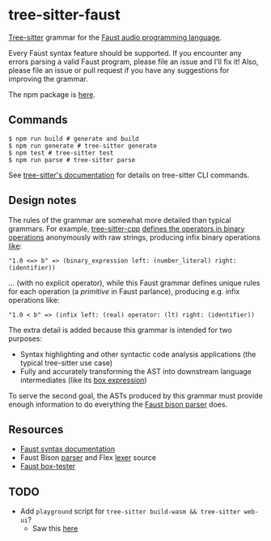 # tree-sitter-faust

[Tree-sitter](https://tree-sitter.github.io/) grammar for the [Faust audio programming language](https://faustdoc.grame.fr/manual/syntax/).

Every Faust syntax feature should be supported.
If you encounter any errors parsing a valid Faust program, please file an issue and I'll fix it!
Also, please file an issue or pull request if you have any suggestions for improving the grammar.

The npm package is [here](https://www.npmjs.com/package/tree-sitter-faust).

## Commands

```shell
$ npm run build # generate and build
$ npm run generate # tree-sitter generate
$ npm test # tree-sitter test
$ npm run parse # tree-sitter parse
```

See [tree-sitter's documentation](https://tree-sitter.github.io/tree-sitter/creating-parsers#tool-overview) for details on tree-sitter CLI commands.

## Design notes

The rules of the grammar are somewhat more detailed than typical grammars.
For example, [tree-sitter-cpp](https://github.com/tree-sitter/tree-sitter-cpp/blob/master/grammar.js) [defines the operators in binary operations](https://github.com/tree-sitter/tree-sitter-cpp/blob/4ca37be8e70e5a40ae95688bec56b886ba945888/grammar.js#L1143-L1151) anonymously with raw strings, producing infix binary operations [like](https://github.com/tree-sitter/tree-sitter-cpp/blob/4ca37be8e70e5a40ae95688bec56b886ba945888/test/corpus/expressions.txt#L827-L1238):
```
"1.0 <=> b" => (binary_expression left: (number_literal) right: (identifier))
```

... (with no explicit operator), while this Faust grammar defines unique rules for each operation (a _primitive_ in Faust parlance), producing e.g. infix operations like:
```
"1.0 < b" => (infix left: (real) operator: (lt) right: (identifier))
```

The extra detail is added because this grammar is intended for two purposes:
- Syntax highlighting and other syntactic code analysis applications (the typical tree-sitter use case)
- Fully and accurately transforming the AST into downstream language intermediates (like its [box expression](https://faustdoc.grame.fr/tutorials/box-api/))

To serve the second goal, the ASTs produced by this grammar must provide enough information to do everything the [Faust bison parser](https://github.com/grame-cncm/faust/blob/master-dev/compiler/parser/faustparser.y) does.


## Resources

- [Faust syntax documentation](https://faustdoc.grame.fr/manual/syntax/)
- Faust Bison [parser](https://github.com/grame-cncm/faust/blob/master-dev/compiler/parser/faustparser.y) and Flex [lexer](https://github.com/grame-cncm/faust/blob/master-dev/compiler/parser/faustlexer.l) source
- [Faust box-tester](https://github.com/grame-cncm/faust/blob/master-dev/tools/benchmark/box-tester.cpp)

## TODO

- Add `playground` script for `tree-sitter build-wasm && tree-sitter web-ui`?
  - Saw this [here](https://github.com/nvim-treesitter/nvim-treesitter/blob/master/CONTRIBUTING.md#parser-configurations)
